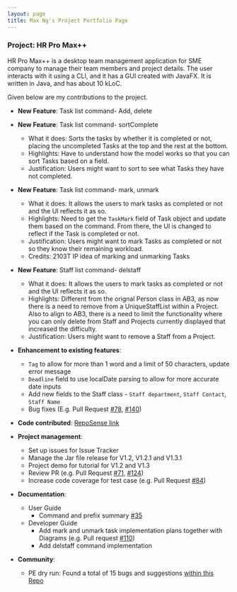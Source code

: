```yaml
---
layout: page
title: Max Ng's Project Portfolio Page
---
```


### Project: HR Pro Max++

HR Pro Max++ is a desktop team management application for SME company to manage their team members and project details.
The user interacts with it using a CLI, and it has a GUI created with JavaFX.
It is written in Java, and has about 10 kLoC.

Given below are my contributions to the project.

* **New Feature**: Task list command- Add, delete

* **New Feature**: Task list command- sortComplete
  * What it does: Sorts the tasks by whether it is completed or not, placing the uncompleted Tasks at the top and the rest at the bottom.
  * Highlights: Have to understand how the model works so that you can sort Tasks based on a field.
  * Justification: Users might want to sort to see what Tasks they have not completed.

* **New Feature**: Task list command- mark, unmark 
  * What it does: It allows the users to mark tasks as completed or not and the UI reflects it as so.
  * Highlights: Need to get the `TaskMark` field of Task object and update them based on the command. From there, the UI is changed to reflect if the Task is completed or not.
  * Justification: Users might want to mark Tasks as completed or not so they know their remaining workload.
  * Credits: 2103T IP idea of marking and unmarking Tasks
  
* **New Feature**: Staff list command- delstaff
  * What it does: It allows the users to mark tasks as completed or not and the UI reflects it as so.
  * Highlights: Different from the orignal Person class in AB3, as now there is a need to remove from a UniqueStaffList within a Project. Also to align to AB3, there is a need to limit the functionality where you can only delete from Staff and Projects currently displayed that increased the difficulty.
  * Justification: Users might want to remove a Staff from a Project.

* **Enhancement to existing features**:
  * `Tag` to allow for more than 1 word and a limit of 50 characters, update error message
  * `Deadline` field to use localDate parsing to allow for more accurate date inputs
  * Add new fields to the Staff class - `Staff department`, `Staff Contact`, `Staff Name`
  * Bug fixes (E.g. Pull Request [#78](https://github.com/AY2223S1-CS2103T-T09-3/tp/pull/78), [#140](https://github.com/AY2223S1-CS2103T-T09-3/tp/pull/140))

* **Code contributed**: [RepoSense link](https://nus-cs2103-ay2223s1.github.io/tp-dashboard/?search=maxng17&breakdown=true)

* **Project management**:
  * Set up issues for Issue Tracker
  * Manage the Jar file release for V1.2, V1.2.1 and V1.3.1
  * Project demo for tutorial for V1.2 and V1.3
  * Review PR (e.g. Pull Request [#71](https://github.com/AY2223S1-CS2103T-T09-3/tp/pull/71), [#124](https://github.com/AY2223S1-CS2103T-T09-3/tp/pull/124))
  * Increase code coverage for test case (e.g. Pull Request [#84](https://github.com/AY2223S1-CS2103T-T09-3/tp/pull/84))

* **Documentation**:

  * User Guide
    * Command and prefix summary [#35](https://github.com/AY2223S1-CS2103T-T09-3/tp/pull/35)
  * Developer Guide
    * Add mark and unmark task implementation plans together with Diagrams (e.g. Pull request [#110](https://github.com/AY2223S1-CS2103T-T09-3/tp/pull/110))
    * Add delstaff command implementation

* **Community**:
  * PE dry run: Found a total of 15 bugs and suggestions [within this Repo](https://github.com/maxng17/ped/issues)

